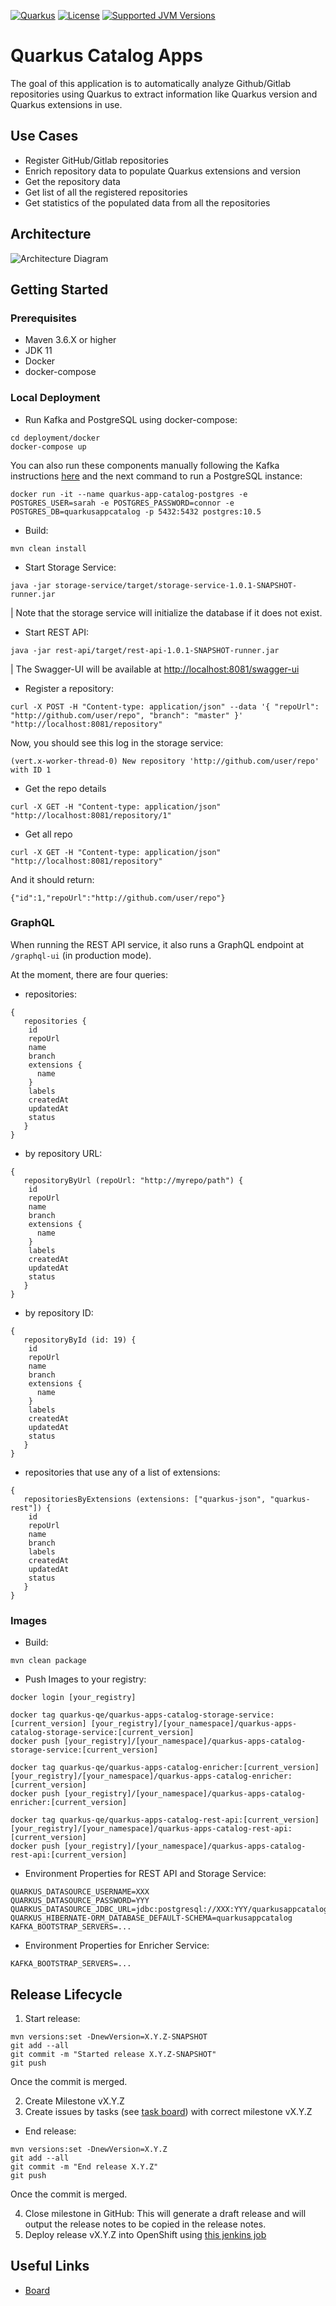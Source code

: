 [![Quarkus](https://design.jboss.org/quarkus/logo/final/PNG/quarkus_logo_horizontal_rgb_1280px_default.png)](https://quarkus.io/)
[![License](https://img.shields.io/github/license/quarkusio/quarkus?style=for-the-badge&logo=apache)](https://www.apache.org/licenses/LICENSE-2.0)
[![Supported JVM Versions](https://img.shields.io/badge/JVM-8--11--15-brightgreen.svg?style=for-the-badge&logo=Java)](https://github.com/quarkusio/quarkus/actions/runs/113853915/)

# Quarkus Catalog Apps

The goal of this application is to automatically analyze Github/Gitlab repositories using Quarkus to extract information like Quarkus version and Quarkus extensions in use.

## Use Cases

- Register GitHub/Gitlab repositories
- Enrich repository data to populate Quarkus extensions and version
- Get the repository data
- Get list of all the registered repositories
- Get statistics of the populated data from all the repositories

## Architecture

![Architecture Diagram](docs/app-diagram-components.png)

## Getting Started

### Prerequisites

- Maven 3.6.X or higher
- JDK 11
- Docker
- docker-compose

### Local Deployment

- Run Kafka and PostgreSQL using docker-compose:

```
cd deployment/docker
docker-compose up
```  

You can also run these components manually following the Kafka instructions [here](https://kafka.apache.org/quickstart) and the next command to run a PostgreSQL instance:

```
docker run -it --name quarkus-app-catalog-postgres -e POSTGRES_USER=sarah -e POSTGRES_PASSWORD=connor -e POSTGRES_DB=quarkusappcatalog -p 5432:5432 postgres:10.5
``` 

- Build:

```
mvn clean install
```

- Start Storage Service:

```
java -jar storage-service/target/storage-service-1.0.1-SNAPSHOT-runner.jar
```

| Note that the storage service will initialize the database if it does not exist.

- Start REST API:

```
java -jar rest-api/target/rest-api-1.0.1-SNAPSHOT-runner.jar
```

| The Swagger-UI will be available at [http://localhost:8081/swagger-ui](http://localhost:8081/swagger-ui)

- Register a repository:

```
curl -X POST -H "Content-type: application/json" --data '{ "repoUrl": "http://github.com/user/repo", "branch": "master" }' "http://localhost:8081/repository"
```

Now, you should see this log in the storage service:

```
(vert.x-worker-thread-0) New repository 'http://github.com/user/repo' with ID 1
```

- Get the repo details

```
curl -X GET -H "Content-type: application/json" "http://localhost:8081/repository/1"
```

- Get all repo 

```
curl -X GET -H "Content-type: application/json" "http://localhost:8081/repository"
```

And it should return:

```
{"id":1,"repoUrl":"http://github.com/user/repo"}
```

### GraphQL

When running the REST API service, it also runs a GraphQL endpoint at `/graphql-ui` (in production mode).

At the moment, there are four queries:

- repositories:

```
{
   repositories {
    id
    repoUrl
    name
    branch
    extensions {
      name
    }
    labels
    createdAt
    updatedAt
    status
   }
}
```

- by repository URL:

```
{
   repositoryByUrl (repoUrl: "http://myrepo/path") {
    id
    repoUrl
    name
    branch
    extensions {
      name
    }
    labels
    createdAt
    updatedAt
    status
   }
}
```

- by repository ID:

```
{
   repositoryById (id: 19) {
    id
    repoUrl
    name
    branch
    extensions {
      name
    }
    labels
    createdAt
    updatedAt
    status
   }
}
```

- repositories that use any of a list of extensions:

```
{
   repositoriesByExtensions (extensions: ["quarkus-json", "quarkus-rest"]) {
    id
    repoUrl
    name
    branch
    labels
    createdAt
    updatedAt
    status
   }
}
```

### Images

- Build:

```
mvn clean package
```

- Push Images to your registry:

```
docker login [your_registry]

docker tag quarkus-qe/quarkus-apps-catalog-storage-service:[current_version] [your_registry]/[your_namespace]/quarkus-apps-catalog-storage-service:[current_version]
docker push [your_registry]/[your_namespace]/quarkus-apps-catalog-storage-service:[current_version]

docker tag quarkus-qe/quarkus-apps-catalog-enricher:[current_version] [your_registry]/[your_namespace]/quarkus-apps-catalog-enricher:[current_version]
docker push [your_registry]/[your_namespace]/quarkus-apps-catalog-enricher:[current_version]

docker tag quarkus-qe/quarkus-apps-catalog-rest-api:[current_version] [your_registry]/[your_namespace]/quarkus-apps-catalog-rest-api:[current_version]
docker push [your_registry]/[your_namespace]/quarkus-apps-catalog-rest-api:[current_version]
```

- Environment Properties for REST API and Storage Service:

```
QUARKUS_DATASOURCE_USERNAME=XXX
QUARKUS_DATASOURCE_PASSWORD=YYY
QUARKUS_DATASOURCE_JDBC_URL=jdbc:postgresql://XXX:YYY/quarkusappcatalog
QUARKUS_HIBERNATE-ORM_DATABASE_DEFAULT-SCHEMA=quarkusappcatalog
KAFKA_BOOTSTRAP_SERVERS=...
```

- Environment Properties for Enricher Service:

```
KAFKA_BOOTSTRAP_SERVERS=...
```

## Release Lifecycle

1. Start release:

```
mvn versions:set -DnewVersion=X.Y.Z-SNAPSHOT
git add --all
git commit -m "Started release X.Y.Z-SNAPSHOT"
git push
```

Once the commit is merged.

2. Create Milestone vX.Y.Z
3. Create issues by tasks (see [task board](https://trello.com/c/RcosHgqo)) with correct milestone vX.Y.Z

- End release:

```
mvn versions:set -DnewVersion=X.Y.Z
git add --all
git commit -m "End release X.Y.Z"
git push
```

Once the commit is merged.

4. Close milestone in GitHub: This will generate a draft release and will output the release notes to be copied in the release notes.
5. Deploy release vX.Y.Z into OpenShift using [this jenkins job](https://quarkus-qe-jenkins.rhev-ci-vms.eng.rdu2.redhat.com/job/quarkus-apps-catalog-promote/)

## Useful Links

- [Board](https://trello.com/c/RcosHgqo)
